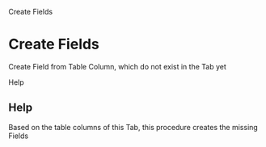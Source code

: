 
Create Fields
# Create Fields


Create Field from Table Column, which do not exist in the Tab yet

Help
## Help

Based on the table columns of this Tab, this procedure creates the missing Fields
